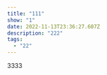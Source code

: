 ```yaml
---
title: "111"
show: "1"
date: 2022-11-13T23:36:27.607Z
description: "222"
tags:
  - "22"
---
```

3﻿333